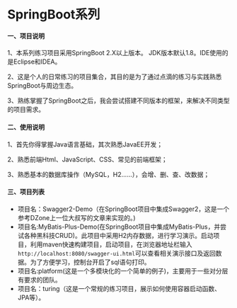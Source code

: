 # SpringBoot系列
#### 一、项目说明
1、本系列练习项目采用SpringBoot 2.X以上版本。
JDK版本默认1.8。IDE使用的是Eclipse和IDEA。

2、这是个人的日常练习的项目集合，其目的是为了通过点滴的练习与实践熟悉SpringBoot与周边生态。

3、熟练掌握了SpringBoot之后，我会尝试搭建不同版本的框架，来解决不同类型的项目需求。

#### 二、使用说明
1、首先你得掌握Java语言基础，其次熟悉JavaEE开发；

2、熟悉前端Html、JavaScript、CSS、常见的前端框架；

3、熟悉基本的数据库操作（MySQL，H2......），会增、删、查、改数据；

#### 三、项目列表

- 项目名：Swagger2-Demo（在SpringBoot项目中集成Swagger2，这是一个参考DZone上一位大叔写的文章来实现的。)
- 项目名:MyBatis-Plus-Demo(在SpringBoot项目中集成MyBatis-Plus，并尝试各种黑科技CRUD)。此项目中采用H2内存数据，进行学习演示。启动项目，利用maven快速构建项目，启动项目，在浏览器地址栏输入`http://localhost:8080/swagger-ui.html`可以查看相关演示接口及返回数据。为了方便学习，控制台开启了sql语句打印。
- 项目名:platform(这是一个多模块化的一个简单的例子)，主要用于一些对分层有要求的团队。
- 项目名：turing（这是一个常规的练习项目，展示如何使用容器启动函数、JPA等）。

